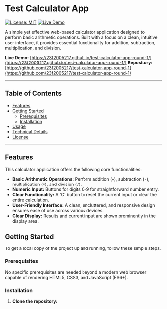 # Test Calculator App

[![License: MIT](https://img.shields.io/badge/License-MIT-yellow.svg)](https://opensource.org/licenses/MIT)
[![Live Demo](https://img.shields.io/badge/Live%20Demo-View%20App-brightgreen)](https://23f2005217.github.io/test-calculator-app-round-1/)

A simple yet effective web-based calculator application designed to perform basic arithmetic operations. Built with a focus on a clean, intuitive user interface, it provides essential functionality for addition, subtraction, multiplication, and division.

**Live Demo:** [https://23f2005217.github.io/test-calculator-app-round-1/](https://23f2005217.github.io/test-calculator-app-round-1/)
**Repository:** [https://github.com/23f2005217/test-calculator-app-round-1](https://github.com/23f2005217/test-calculator-app-round-1)

---

## Table of Contents

-   [Features](#features)
-   [Getting Started](#getting-started)
    -   [Prerequisites](#prerequisites)
    -   [Installation](#installation)
-   [Usage](#usage)
-   [Technical Details](#technical-details)
-   [License](#license)

---

## Features

This calculator application offers the following core functionalities:

*   **Basic Arithmetic Operations:** Perform addition (`+`), subtraction (`-`), multiplication (`*`), and division (`/`).
*   **Numeric Input:** Buttons for digits 0-9 for straightforward number entry.
*   **Clear Functionality:** A 'C' button to reset the current input or clear the entire calculation.
*   **User-Friendly Interface:** A clean, uncluttered, and responsive design ensures ease of use across various devices.
*   **Clear Display:** Results and current input are shown prominently in the display area.

## Getting Started

To get a local copy of the project up and running, follow these simple steps.

### Prerequisites

No specific prerequisites are needed beyond a modern web browser capable of rendering HTML5, CSS3, and JavaScript (ES6+).

### Installation

1.  **Clone the repository:**